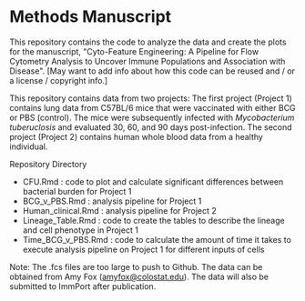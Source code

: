 # Methods Manuscript

This repository contains the code to analyze the data and create the plots for the manuscript, "Cyto-Feature Engineering: A Pipeline for Flow Cytometry Analysis to Uncover Immune Populations and Association with Disease". [May want to add info about how this code can be reused and / or a license / copyright info.]

This repository contains data from two projects: The first project (Project 1) contains lung data from C57BL/6 mice that were vaccinated with either BCG or PBS (control). The mice were subsequently infected with *Mycobacterium tuberuclosis* and evaluated 30, 60, and 90 days post-infection. The second project (Project 2) contains human whole blood data from a healthy individual.

Repository Directory

- CFU.Rmd : code to plot and calculate significant differences between bacterial burden for Project 1
- BCG_v_PBS.Rmd : analysis pipeline for Project 1
- Human_clinical.Rmd : analysis pipeline for Project 2
- Lineage_Table.Rmd : code to create the tables to describe the lineage and cell phenotype in Project 1
- Time_BCG_v_PBS.Rmd : code to calculate the amount of time it takes to execute analysis pipeline on Project 1 for different inputs of cells

Note: The .fcs files are too large to push to Github. The data can be obtained from Amy Fox (amyfox@colostat.edu). The data will also be submitted to ImmPort after publication. 
